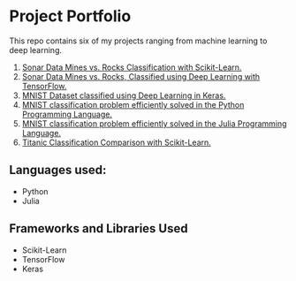 # Project Portfolio

This repo contains six of my projects ranging from machine learning to deep learning.

 1. [Sonar Data Mines vs. Rocks Classification with Scikit-Learn.](https://github.com/thomascherickal/thomascherickal.github.io/tree/master/Sonar-Classification-Comparison-with-Scikit-Learn)
 2. [Sonar Data Mines vs. Rocks, Classified using Deep Learning with TensorFlow.](https://github.com/thomascherickal/thomascherickal.github.io/tree/master/Deep-Learning-Sonar-with-TensorFlow)
 3. [MNIST Dataset classified using Deep Learning in Keras.](https://github.com/thomascherickal/thomascherickal.github.io/tree/master/Deep-Learning-MNIST-with-Keras)
 4. [MNIST classification problem efficiently solved in the Python Programming Language.](https://github.com/thomascherickal/thomascherickal.github.io/tree/master/MNIST-Python)
 5. [MNIST classification problem efficiently solved in the Julia Programming Language.](https://github.com/thomascherickal/thomascherickal.github.io/tree/master/MNIST-Julia)
 6. [Titanic Classification Comparison with Scikit-Learn.](https://github.com/thomascherickal/thomascherickal.github.io/tree/master/Titanic-Comparison-Classification-with-Scikit-Learn)    

## Languages used:

* Python
* Julia

## Frameworks and Libraries Used
* Scikit-Learn
* TensorFlow
* Keras
